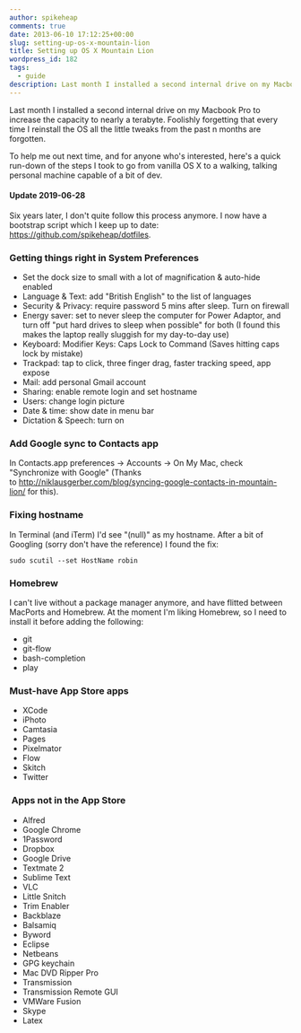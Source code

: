 ```yaml
---
author: spikeheap
comments: true
date: 2013-06-10 17:12:25+00:00
slug: setting-up-os-x-mountain-lion
title: Setting up OS X Mountain Lion
wordpress_id: 182
tags: 
  - guide
description: Last month I installed a second internal drive on my Macbook Pro to increase the capacity to nearly a terabyte. Foolishly forgetting that every time I reinstall the OS all the little tweaks from the past n months are forgotten
---
```


Last month I installed a second internal drive on my Macbook Pro to increase the capacity to nearly a terabyte. Foolishly forgetting that every time I reinstall the OS all the little tweaks from the past n months are forgotten.

To help me out next time, and for anyone who's interested, here's a quick run-down of the steps I took to go from vanilla OS X to a walking, talking personal machine capable of a bit of dev.

#### Update 2019-06-28

Six years later, I don't quite follow this process anymore. I now have a bootstrap script which I keep up to date: https://github.com/spikeheap/dotfiles.

### Getting things right in System Preferences
	
  * Set the dock size to small with a lot of magnification & auto-hide enabled
  * Language & Text: add "British English" to the list of languages
  * Security & Privacy: require password 5 mins after sleep. Turn on firewall
  * Energy saver: set to never sleep the computer for Power Adaptor, and turn off "put hard drives to sleep when possible" for both (I found this makes the laptop really sluggish for my day-to-day use)
  * Keyboard: Modifier Keys: Caps Lock to Command (Saves hitting caps lock by mistake)
  * Trackpad: tap to click, three finger drag, faster tracking speed, app expose
  * Mail: add personal Gmail account
  * Sharing: enable remote login and set hostname
  * Users: change login picture
  * Date & time: show date in menu bar
  * Dictation & Speech: turn on




### Add Google sync to Contacts app


In Contacts.app preferences -> Accounts -> On My Mac, check "Synchronize with Google" (Thanks to http://niklausgerber.com/blog/syncing-google-contacts-in-mountain-lion/ for this).


### Fixing hostname


In Terminal (and iTerm) I'd see "(null)" as my hostname. After a bit of Googling (sorry don't have the reference) I found the fix:

`sudo scutil --set HostName robin`



### Homebrew


I can't live without a package manager anymore, and have flitted between MacPorts and Homebrew. At the moment I'm liking Homebrew, so I need to install it before adding the following:



	
  * git
  * git-flow
  * bash-completion
  * play




### Must-have App Store apps


  * XCode
  * iPhoto
  * Camtasia
  * Pages
  * Pixelmator
  * Flow
  * Skitch
  * Twitter

###  Apps not in the App Store

  * Alfred
  * Google Chrome
  * 1Password
  * Dropbox
  * Google Drive
  * Textmate 2
  * Sublime Text
  * VLC
  * Little Snitch
  * Trim Enabler
  * Backblaze
  * Balsamiq
  * Byword
  * Eclipse
  * Netbeans
  * GPG keychain
  * Mac DVD Ripper Pro
  * Transmission
  * Transmission Remote GUI
  * VMWare Fusion
  * Skype
  * Latex


